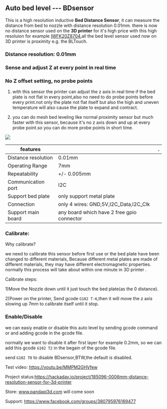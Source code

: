 ## Auto bed level --- BDsensor

This is a high resolution inductive **Bed Distance Sensor**, it can measure the distance from bed to nozzle with distance resolution 0.01mm.
there is now no distance sensor used on the **3D printer** for it's high price with this high resoluion for example [IWFK20Z8704](https://www.walkerindustrial.com/IWFK-20Z8704-S35A-BAUMER-10155694-p/iwfk-20z8704-s35a.htm),all the bed level sensor used now on 3D printer is proximity e.g. the BLTouch.
 
### Distance resolution: 0.01mm
### Sense and adjust Z at every point in real time
### No Z offset setting, no probe points

1. with this sensor the printer can adjust the z axis in real time if the bed plate is not flat in every point,also no need to do probe points before every print.not only the plate not flat itself but also the high and uneven temperature will also cause the plate to expand and contract.

2. you can do mesh bed leveling like normal proximity sensor but much faster with this sensor, because it's no z axis down and up at every probe point.so you can do more probe points in short time.

![](https://raw.githubusercontent.com/markniu/Bed_Distance_sensor/main/doc/516115055.png)

features |  | .
--- | --- | --- 
Distance resolution| 0.01mm | 	
Operating Range|7mm|
Repeatability|+/- 0.005mm|
Communication port| I2C | 	 
Support bed plate| only support metal plate | 	 
Connection| only 4 wires: GND,5V,I2C_Data,I2C_Clk
Support main board| any board which have 2 free gpio connector | 	 
 
### Calibrate:
Why calibrate?

we need to calibrate this sensor before first use or the bed plate have been changed to different materials,
Because different metal plates are made of different materials, they may have different electromagnetic properties.
normally this process will take about within one minute in 3D printer .

Calibrate steps:

1)Move the Nozzle down until it just touch the bed plate(as the 0 distance).

2)Power on the printer, Send gcode `G102 T-6`,then it will move the z axis slowing up 7mm to calibrate itself until it stop.


### Enable/Disable 
we can easiy enable or disable this auto level by sending gcode command or and adding gcode in the gcode file.

normally we want to disable it after first layer for example 0.2mm, so we can add this gcode `G102 T2` in the begain of the gcode file.

send `G102 T0` to disable BDsensor,BTW,the default is disabled.


Test video: https://youtu.be/MMPM2GHVfew

Project status:https://hackaday.io/project/185096-0006mm-distance-resolution-sensor-for-3d-printer

Store: www.pandapi3d.com  will come soon

Support: https://www.facebook.com/groups/380795976169477
